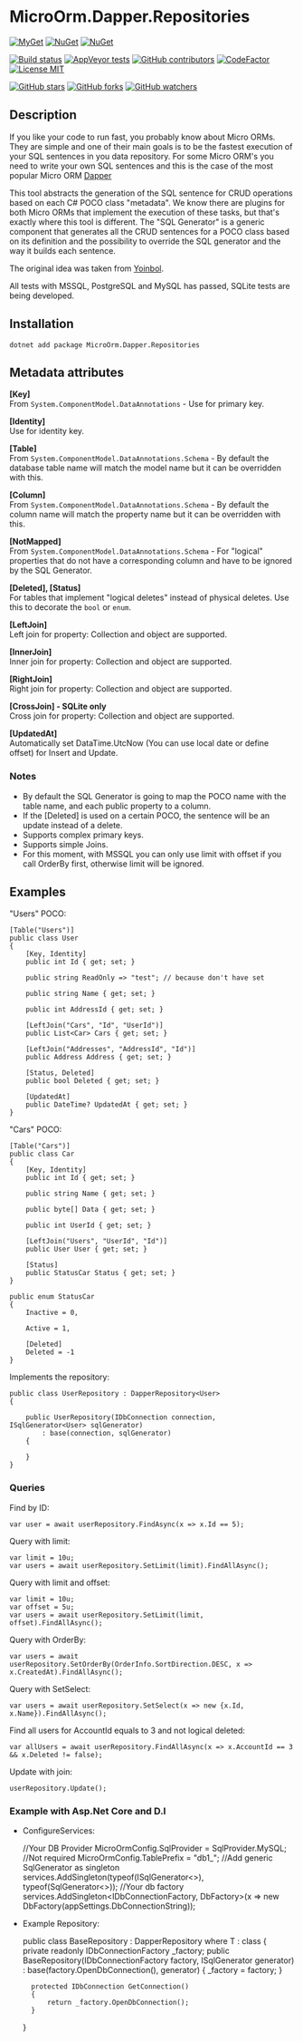 # MicroOrm.Dapper.Repositories

[![MyGet](https://img.shields.io/myget/phnx47-beta/vpre/MicroOrm.Dapper.Repositories.svg)](https://www.myget.org/feed/phnx47-beta/package/nuget/MicroOrm.Dapper.Repositories)
[![NuGet](https://img.shields.io/nuget/v/MicroOrm.Dapper.Repositories.svg)](https://www.nuget.org/packages/MicroOrm.Dapper.Repositories)
[![NuGet](https://img.shields.io/nuget/dt/MicroOrm.Dapper.Repositories.svg)](https://www.nuget.org/packages/MicroOrm.Dapper.Repositories)

[![Build status](https://ci.appveyor.com/api/projects/status/5v68lbhwc9d4948g?svg=true)](https://ci.appveyor.com/project/phnx47/microorm-dapper-repositories)
[![AppVeyor tests](https://img.shields.io/appveyor/tests/phnx47/microorm-dapper-repositories.svg)](https://ci.appveyor.com/project/phnx47/microorm-dapper-repositories/build/tests)
[![GitHub contributors](https://img.shields.io/github/contributors/phnx47/MicroOrm.Dapper.Repositories.svg)](https://github.com/phnx47/MicroOrm.Dapper.Repositories/graphs/contributors)
[![CodeFactor](https://www.codefactor.io/repository/github/phnx47/microorm.dapper.repositories/badge/master)](https://www.codefactor.io/repository/github/phnx47/microorm.dapper.repositories/overview/master)
[![License MIT](https://img.shields.io/badge/license-MIT-green.svg)](https://opensource.org/licenses/MIT)

[![GitHub stars](https://img.shields.io/github/stars/phnx47/MicroOrm.Dapper.Repositories.svg?style=social&label=Star)](https://github.com/phnx47/MicroOrm.Dapper.Repositories)
[![GitHub forks](https://img.shields.io/github/forks/phnx47/MicroOrm.Dapper.Repositories.svg?style=social&label=Fork)](https://github.com/phnx47/MicroOrm.Dapper.Repositories)
[![GitHub watchers](https://img.shields.io/github/watchers/phnx47/MicroOrm.Dapper.Repositories.svg?style=social&label=Watch)](https://github.com/phnx47/MicroOrm.Dapper.Repositories)

## Description

If you like your code to run fast, you probably know about Micro ORMs.
They are simple and one of their main goals is to be the fastest execution of your SQL sentences in you data repository.
For some Micro ORM's you need to write your own SQL sentences and this is the case of the most popular Micro ORM [Dapper](https://github.com/StackExchange/dapper-dot-net)

This tool abstracts the generation of the SQL sentence for CRUD operations based on each C# POCO class "metadata".
We know there are plugins for both Micro ORMs that implement the execution of these tasks, but that's exactly where this tool is different. The "SQL Generator" is a generic component
that generates all the CRUD sentences for a POCO class based on its definition and the possibility to override the SQL generator and the way it builds each sentence.

The original idea was taken from [Yoinbol](https://github.com/Yoinbol/MicroOrm.Pocos.SqlGenerator).

All tests with MSSQL, PostgreSQL and MySQL has passed, SQLite tests are being developed.

## Installation

    dotnet add package MicroOrm.Dapper.Repositories

## Metadata attributes

**[Key]**  
From `System.ComponentModel.DataAnnotations` - Use for primary key.

**[Identity]**  
Use for identity key.

**[Table]**  
From `System.ComponentModel.DataAnnotations.Schema` - By default the database table name will match the model name but it can be overridden with this.

**[Column]**  
From `System.ComponentModel.DataAnnotations.Schema` - By default the column name will match the property name but it can be overridden with this.

**[NotMapped]**  
From `System.ComponentModel.DataAnnotations.Schema` - For "logical" properties that do not have a corresponding column and have to be ignored by the SQL Generator.

**[Deleted], [Status]**  
For tables that implement "logical deletes" instead of physical deletes. Use this to decorate the `bool` or `enum`.

**[LeftJoin]**  
Left join for property: Collection and object are supported.

**[InnerJoin]**  
Inner join for property: Collection and object are supported.

**[RightJoin]**  
Right join for property: Collection and object are supported.

**[CrossJoin] - SQLite only**  
Cross join for property: Collection and object are supported.

**[UpdatedAt]**  
Automatically set DataTime.UtcNow (You can use local date or define offset) for Insert and Update.

### Notes

* By default the SQL Generator is going to map the POCO name with the table name, and each public property to a column.
* If the [Deleted] is used on a certain POCO, the sentence will be an update instead of a delete.
* Supports complex primary keys.
* Supports simple Joins.
* For this moment, with MSSQL you can only use limit with offset if you call OrderBy first, otherwise limit will be ignored.

## Examples

"Users" POCO:

    [Table("Users")]
    public class User
    {
        [Key, Identity]
        public int Id { get; set; }

        public string ReadOnly => "test"; // because don't have set

        public string Name { get; set; }

        public int AddressId { get; set; }

        [LeftJoin("Cars", "Id", "UserId")]
        public List<Car> Cars { get; set; }

        [LeftJoin("Addresses", "AddressId", "Id")]
        public Address Address { get; set; }

        [Status, Deleted]
        public bool Deleted { get; set; }

        [UpdatedAt]
        public DateTime? UpdatedAt { get; set; }
    }

"Cars" POCO:

    [Table("Cars")]
    public class Car
    {
        [Key, Identity]
        public int Id { get; set; }

        public string Name { get; set; }

        public byte[] Data { get; set; }

        public int UserId { get; set; }

        [LeftJoin("Users", "UserId", "Id")]
        public User User { get; set; }

        [Status]
        public StatusCar Status { get; set; }
    }

    public enum StatusCar
    {
        Inactive = 0,

        Active = 1,

        [Deleted]
        Deleted = -1
    }

Implements the repository:

    public class UserRepository : DapperRepository<User>
    {

        public UserRepository(IDbConnection connection, ISqlGenerator<User> sqlGenerator)
            : base(connection, sqlGenerator)
        {

        }
    }

### Queries

Find by ID:

    var user = await userRepository.FindAsync(x => x.Id == 5);
    
Query with limit:

    var limit = 10u;
    var users = await userRepository.SetLimit(limit).FindAllAsync();


Query with limit and offset:

    var limit = 10u;
    var offset = 5u;
    var users = await userRepository.SetLimit(limit, offset).FindAllAsync();


Query with OrderBy:
    
    var users = await userRepository.SetOrderBy(OrderInfo.SortDirection.DESC, x => x.CreatedAt).FindAllAsync();

Query with SetSelect:
    
    var users = await userRepository.SetSelect(x => new {x.Id, x.Name}).FindAllAsync();

Find all users for AccountId equals to 3 and not logical deleted:

    var allUsers = await userRepository.FindAllAsync(x => x.AccountId == 3 && x.Deleted != false);

Update with join:

    userRepository.Update();
### Example with Asp.Net Core and D.I
- ConfigureServices:


    //Your DB Provider
    MicroOrmConfig.SqlProvider = SqlProvider.MySQL;
    //Not required
    MicroOrmConfig.TablePrefix = "db1_";
    //Add generic SqlGenerator as singleton
    services.AddSingleton(typeof(ISqlGenerator<>), typeof(SqlGenerator<>));
    //Your db factory
    services.AddSingleton<IDbConnectionFactory, DbFactory>(x => new DbFactory(appSettings.DbConnectionString));

- Example Repository:


    public class BaseRepository<T> : DapperRepository<T> where T : class
    {
        private readonly IDbConnectionFactory _factory;
        public BaseRepository(IDbConnectionFactory factory, ISqlGenerator<T> generator)
            : base(factory.OpenDbConnection(), generator)
        {
            _factory = factory;
        }
        
        protected IDbConnection GetConnection()
        {
            return _factory.OpenDbConnection();
        }
    }
